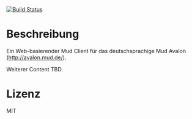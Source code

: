 [![Build Status](https://travis-ci.org/maxhauser/touche.svg?branch=master)](https://travis-ci.org/maxhauser/touche)

# Beschreibung

Ein Web-basierender Mud Client für das deutschsprachige Mud Avalon (http://avalon.mud.de/).

Weiterer Content TBD.

# Lizenz

MIT
